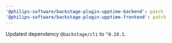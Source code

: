 ```yaml
---
'@philips-software/backstage-plugin-upptime-backend': patch
'@philips-software/backstage-plugin-upptime-frontend': patch
---
```


Updated dependency `@backstage/cli` to `^0.28.1`.
